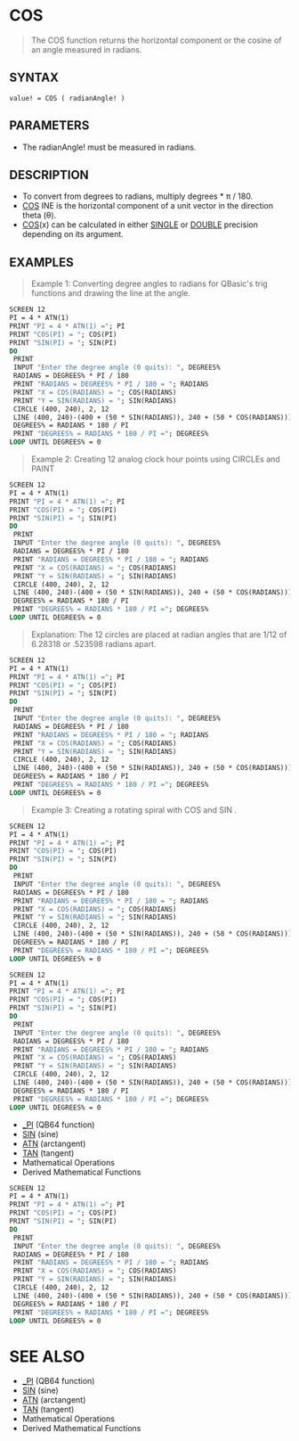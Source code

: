 # COS
> The COS function returns the horizontal component or the cosine of an angle measured in radians.

## SYNTAX
`value! = COS ( radianAngle! )`

## PARAMETERS
* The radianAngle! must be measured in radians.


## DESCRIPTION
* To convert from degrees to radians, multiply degrees * π / 180.
* [COS](COS.md) INE is the horizontal component of a unit vector in the direction theta (θ).
* [COS](COS.md)(x) can be calculated in either [SINGLE](SINGLE.md) or [DOUBLE](DOUBLE.md) precision depending on its argument.


## EXAMPLES
> Example 1: Converting degree angles to radians for QBasic's trig functions and drawing the line at the angle.

```vb
SCREEN 12
PI = 4 * ATN(1)
PRINT "PI = 4 * ATN(1) ="; PI
PRINT "COS(PI) = "; COS(PI)
PRINT "SIN(PI) = "; SIN(PI)
DO
 PRINT
 INPUT "Enter the degree angle (0 quits): ", DEGREES%
 RADIANS = DEGREES% * PI / 180
 PRINT "RADIANS = DEGREES% * PI / 180 = "; RADIANS
 PRINT "X = COS(RADIANS) = "; COS(RADIANS)
 PRINT "Y = SIN(RADIANS) = "; SIN(RADIANS)
 CIRCLE (400, 240), 2, 12
 LINE (400, 240)-(400 + (50 * SIN(RADIANS)), 240 + (50 * COS(RADIANS))), 11
 DEGREES% = RADIANS * 180 / PI
 PRINT "DEGREES% = RADIANS * 180 / PI ="; DEGREES%
LOOP UNTIL DEGREES% = 0
```

> Example 2: Creating 12 analog clock hour points using CIRCLEs and PAINT

```vb
SCREEN 12
PI = 4 * ATN(1)
PRINT "PI = 4 * ATN(1) ="; PI
PRINT "COS(PI) = "; COS(PI)
PRINT "SIN(PI) = "; SIN(PI)
DO
 PRINT
 INPUT "Enter the degree angle (0 quits): ", DEGREES%
 RADIANS = DEGREES% * PI / 180
 PRINT "RADIANS = DEGREES% * PI / 180 = "; RADIANS
 PRINT "X = COS(RADIANS) = "; COS(RADIANS)
 PRINT "Y = SIN(RADIANS) = "; SIN(RADIANS)
 CIRCLE (400, 240), 2, 12
 LINE (400, 240)-(400 + (50 * SIN(RADIANS)), 240 + (50 * COS(RADIANS))), 11
 DEGREES% = RADIANS * 180 / PI
 PRINT "DEGREES% = RADIANS * 180 / PI ="; DEGREES%
LOOP UNTIL DEGREES% = 0
```

> Explanation: The 12 circles are placed at radian angles that are 1/12 of 6.28318 or .523598 radians apart.

```vb
SCREEN 12
PI = 4 * ATN(1)
PRINT "PI = 4 * ATN(1) ="; PI
PRINT "COS(PI) = "; COS(PI)
PRINT "SIN(PI) = "; SIN(PI)
DO
 PRINT
 INPUT "Enter the degree angle (0 quits): ", DEGREES%
 RADIANS = DEGREES% * PI / 180
 PRINT "RADIANS = DEGREES% * PI / 180 = "; RADIANS
 PRINT "X = COS(RADIANS) = "; COS(RADIANS)
 PRINT "Y = SIN(RADIANS) = "; SIN(RADIANS)
 CIRCLE (400, 240), 2, 12
 LINE (400, 240)-(400 + (50 * SIN(RADIANS)), 240 + (50 * COS(RADIANS))), 11
 DEGREES% = RADIANS * 180 / PI
 PRINT "DEGREES% = RADIANS * 180 / PI ="; DEGREES%
LOOP UNTIL DEGREES% = 0
```

> Example 3: Creating a rotating spiral with COS and SIN .

```vb
SCREEN 12
PI = 4 * ATN(1)
PRINT "PI = 4 * ATN(1) ="; PI
PRINT "COS(PI) = "; COS(PI)
PRINT "SIN(PI) = "; SIN(PI)
DO
 PRINT
 INPUT "Enter the degree angle (0 quits): ", DEGREES%
 RADIANS = DEGREES% * PI / 180
 PRINT "RADIANS = DEGREES% * PI / 180 = "; RADIANS
 PRINT "X = COS(RADIANS) = "; COS(RADIANS)
 PRINT "Y = SIN(RADIANS) = "; SIN(RADIANS)
 CIRCLE (400, 240), 2, 12
 LINE (400, 240)-(400 + (50 * SIN(RADIANS)), 240 + (50 * COS(RADIANS))), 11
 DEGREES% = RADIANS * 180 / PI
 PRINT "DEGREES% = RADIANS * 180 / PI ="; DEGREES%
LOOP UNTIL DEGREES% = 0
```


```vb
SCREEN 12
PI = 4 * ATN(1)
PRINT "PI = 4 * ATN(1) ="; PI
PRINT "COS(PI) = "; COS(PI)
PRINT "SIN(PI) = "; SIN(PI)
DO
 PRINT
 INPUT "Enter the degree angle (0 quits): ", DEGREES%
 RADIANS = DEGREES% * PI / 180
 PRINT "RADIANS = DEGREES% * PI / 180 = "; RADIANS
 PRINT "X = COS(RADIANS) = "; COS(RADIANS)
 PRINT "Y = SIN(RADIANS) = "; SIN(RADIANS)
 CIRCLE (400, 240), 2, 12
 LINE (400, 240)-(400 + (50 * SIN(RADIANS)), 240 + (50 * COS(RADIANS))), 11
 DEGREES% = RADIANS * 180 / PI
 PRINT "DEGREES% = RADIANS * 180 / PI ="; DEGREES%
LOOP UNTIL DEGREES% = 0
```

* [_PI](_PI.md) (QB64 function)
* [SIN](SIN.md) (sine)
* [ATN](ATN.md) (arctangent)
* [TAN](TAN.md) (tangent)
* Mathematical Operations
* Derived Mathematical Functions

```vb
SCREEN 12
PI = 4 * ATN(1)
PRINT "PI = 4 * ATN(1) ="; PI
PRINT "COS(PI) = "; COS(PI)
PRINT "SIN(PI) = "; SIN(PI)
DO
 PRINT
 INPUT "Enter the degree angle (0 quits): ", DEGREES%
 RADIANS = DEGREES% * PI / 180
 PRINT "RADIANS = DEGREES% * PI / 180 = "; RADIANS
 PRINT "X = COS(RADIANS) = "; COS(RADIANS)
 PRINT "Y = SIN(RADIANS) = "; SIN(RADIANS)
 CIRCLE (400, 240), 2, 12
 LINE (400, 240)-(400 + (50 * SIN(RADIANS)), 240 + (50 * COS(RADIANS))), 11
 DEGREES% = RADIANS * 180 / PI
 PRINT "DEGREES% = RADIANS * 180 / PI ="; DEGREES%
LOOP UNTIL DEGREES% = 0
```



# SEE ALSO
* [_PI](_PI.md) (QB64 function)
* [SIN](SIN.md) (sine)
* [ATN](ATN.md) (arctangent)
* [TAN](TAN.md) (tangent)
* Mathematical Operations
* Derived Mathematical Functions

